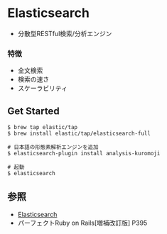 # Elasticsearch
- 分散型RESTful検索/分析エンジン

### 特徴
- 全文検索
- 検索の速さ
- スケーラビリティ

## Get Started
```
$ brew tap elastic/tap
$ brew install elastic/tap/elasticsearch-full

# 日本語の形態素解析エンジンを追加
$ elasticsearch-plugin install analysis-kuromoji

# 起動
$ elasticsearch
```

## 参照
- [Elasticsearch](https://www.elastic.co/jp/elasticsearch/)
- パーフェクトRuby on Rails[増補改訂版] P395

